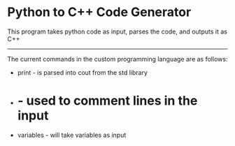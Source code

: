 # Python to C++ Code Generator

This program takes python code as input, parses the code, and outputs it as C++

----

The current commands in the custom programming language are as follows:
* print - is parsed into cout from the std library
* # - used to comment lines in the input
* variables - will take variables as input
